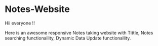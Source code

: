 # Notes-Website

Hii everyone !!

Here is an awesome responsive Notes taking website with Tittle,
Notes searching functionallity, Dynamic Data Update functionallity.


